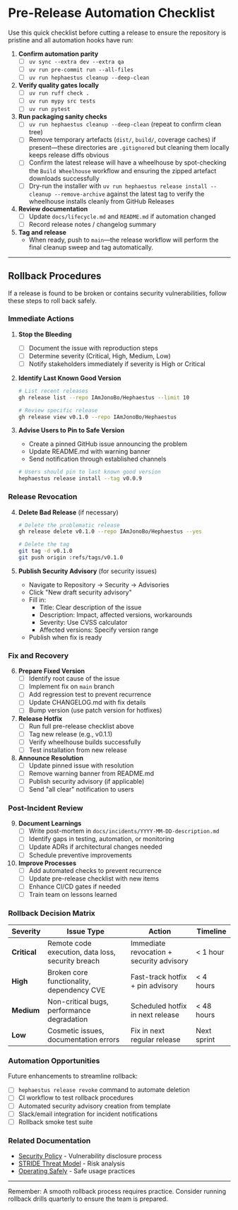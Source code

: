 # Pre-Release Automation Checklist

Use this quick checklist before cutting a release to ensure the repository is pristine and all automation hooks have run:

1. **Confirm automation parity**
   - [ ] `uv sync --extra dev --extra qa`
   - [ ] `uv run pre-commit run --all-files`
   - [ ] `uv run hephaestus cleanup --deep-clean`

2. **Verify quality gates locally**
   - [ ] `uv run ruff check .`
   - [ ] `uv run mypy src tests`
   - [ ] `uv run pytest`

3. **Run packaging sanity checks**
   - [ ] `uv run hephaestus cleanup --deep-clean` (repeat to confirm clean tree)
   - [ ] Remove temporary artefacts (`dist/`, `build/`, coverage caches) if present—these
         directories are `.gitignore`d but cleaning them locally keeps release diffs obvious
   - [ ] Confirm the latest release will have a wheelhouse by spot-checking the `Build Wheelhouse`
         workflow and ensuring the zipped artefact downloads successfully
   - [ ] Dry-run the installer with `uv run hephaestus release install --cleanup --remove-archive`
         against the latest tag to verify the wheelhouse installs cleanly from GitHub Releases

4. **Review documentation**
   - [ ] Update `docs/lifecycle.md` and `README.md` if automation changed
   - [ ] Record release notes / changelog summary

5. **Tag and release**
   - When ready, push to `main`—the release workflow will perform the final cleanup sweep and tag automatically.

---

## Rollback Procedures

If a release is found to be broken or contains security vulnerabilities, follow these steps to roll back safely.

### Immediate Actions

1. **Stop the Bleeding**
   - [ ] Document the issue with reproduction steps
   - [ ] Determine severity (Critical, High, Medium, Low)
   - [ ] Notify stakeholders immediately if severity is High or Critical

2. **Identify Last Known Good Version**
   ```bash
   # List recent releases
   gh release list --repo IAmJonoBo/Hephaestus --limit 10
   
   # Review specific release
   gh release view v0.1.0 --repo IAmJonoBo/Hephaestus
   ```

3. **Advise Users to Pin to Safe Version**
   - Create a pinned GitHub issue announcing the problem
   - Update README.md with warning banner
   - Send notification through established channels
   
   ```bash
   # Users should pin to last known good version
   hephaestus release install --tag v0.0.9
   ```

### Release Revocation

4. **Delete Bad Release** (if necessary)
   ```bash
   # Delete the problematic release
   gh release delete v0.1.0 --repo IAmJonoBo/Hephaestus --yes
   
   # Delete the tag
   git tag -d v0.1.0
   git push origin :refs/tags/v0.1.0
   ```

5. **Publish Security Advisory** (for security issues)
   - Navigate to Repository → Security → Advisories
   - Click "New draft security advisory"
   - Fill in:
     - Title: Clear description of the issue
     - Description: Impact, affected versions, workarounds
     - Severity: Use CVSS calculator
     - Affected versions: Specify version range
   - Publish when fix is ready

### Fix and Recovery

6. **Prepare Fixed Version**
   - [ ] Identify root cause of the issue
   - [ ] Implement fix on `main` branch
   - [ ] Add regression test to prevent recurrence
   - [ ] Update CHANGELOG.md with fix details
   - [ ] Bump version (use patch version for hotfixes)

7. **Release Hotfix**
   - [ ] Run full pre-release checklist above
   - [ ] Tag new release (e.g., v0.1.1)
   - [ ] Verify wheelhouse builds successfully
   - [ ] Test installation from new release

8. **Announce Resolution**
   - [ ] Update pinned issue with resolution
   - [ ] Remove warning banner from README.md
   - [ ] Publish security advisory (if applicable)
   - [ ] Send "all clear" notification to users

### Post-Incident Review

9. **Document Learnings**
   - [ ] Write post-mortem in `docs/incidents/YYYY-MM-DD-description.md`
   - [ ] Identify gaps in testing, automation, or monitoring
   - [ ] Update ADRs if architectural changes needed
   - [ ] Schedule preventive improvements

10. **Improve Processes**
    - [ ] Add automated checks to prevent recurrence
    - [ ] Update pre-release checklist with new items
    - [ ] Enhance CI/CD gates if needed
    - [ ] Train team on lessons learned

### Rollback Decision Matrix

| Severity | Issue Type | Action | Timeline |
|----------|-----------|--------|----------|
| **Critical** | Remote code execution, data loss, security breach | Immediate revocation + security advisory | < 1 hour |
| **High** | Broken core functionality, dependency CVE | Fast-track hotfix + pin advisory | < 4 hours |
| **Medium** | Non-critical bugs, performance degradation | Scheduled hotfix in next release | < 48 hours |
| **Low** | Cosmetic issues, documentation errors | Fix in next regular release | Next sprint |

### Automation Opportunities

Future enhancements to streamline rollback:

- [ ] `hephaestus release revoke` command to automate deletion
- [ ] CI workflow to test rollback procedures
- [ ] Automated security advisory creation from template
- [ ] Slack/email integration for incident notifications
- [ ] Rollback smoke test suite

### Related Documentation

- [Security Policy](../SECURITY.md) - Vulnerability disclosure process
- [STRIDE Threat Model](./adr/0001-stride-threat-model.md) - Risk analysis
- [Operating Safely](./how-to/operating-safely.md) - Safe usage practices

---

Remember: A smooth rollback process requires practice. Consider running rollback drills quarterly to ensure the team is prepared.
